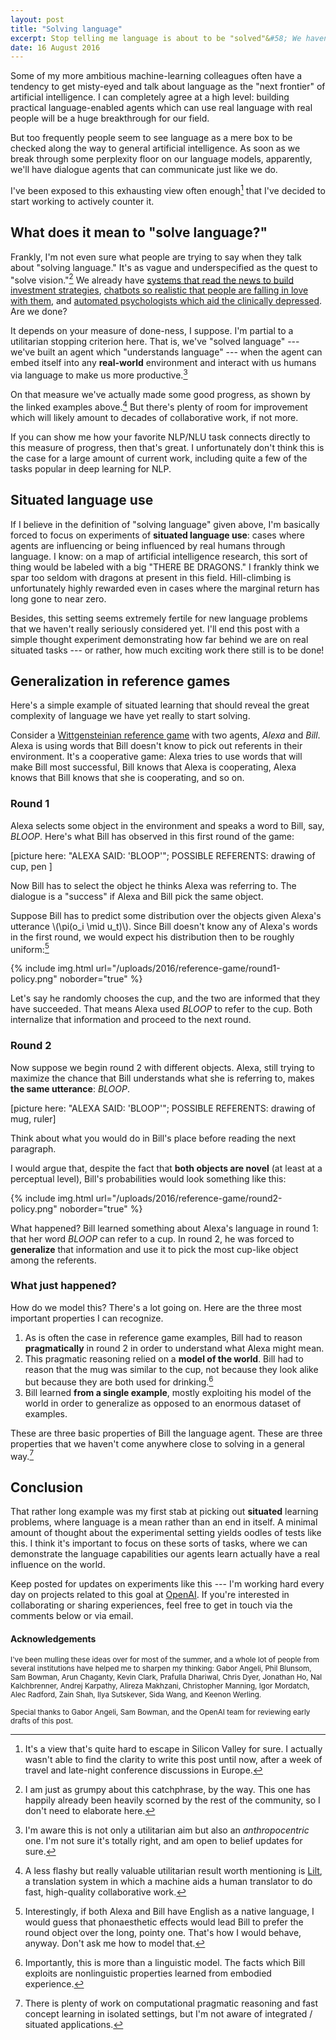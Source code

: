```yaml
---
layout: post
title: "Solving language"
excerpt: Stop telling me language is about to be "solved"&#58; We haven't even found the right tasks yet.
date: 16 August 2016
---
```


Some of my more ambitious machine-learning colleagues often have a tendency to
get misty-eyed and talk about language as the "next frontier" of artificial
intelligence. I can completely agree at a high level: building practical
language-enabled agents which can use real language with real people will be a
huge breakthrough for our field.

But too frequently people seem to see language as a mere box to be checked
along the way to general artificial intelligence. As soon as we break through
some perplexity floor on our language models, apparently, we'll have dialogue
agents that can communicate just like we do.

I've been exposed to this exhausting view often enough[^1] that I've decided to
start working to actively counter it.

## What does it mean to "solve language?"

Frankly, I'm not even sure what people are trying to say when they talk about
"solving language." It's as vague and underspecified as the quest to "solve
vision."[^2] We already have [systems that read the news to build investment
strategies][1], [chatbots so realistic that people are falling in love with
them][2], and [automated psychologists which aid the clinically depressed][3].
Are we done?

It depends on your measure of done-ness, I suppose. I'm partial to a
utilitarian stopping criterion here. That is, we've "solved language" --- we've
built an agent which "understands language" --- when the agent can embed itself
into any **real-world** environment and interact with us humans via language to
make us more productive.[^3]

On that measure we've actually made some good progress, as shown by the linked
examples above.[^4] But there's plenty of room for improvement which will
likely amount to decades of collaborative work, if not more.

If you can show me how your favorite NLP/NLU task connects directly to this
measure of progress, then that's great. I unfortunately don't think this is the
case for a large amount of current work, including quite a few of the tasks
popular in deep learning for NLP.

## Situated language use

If I believe in the definition of "solving language" given above, I'm basically
forced to focus on experiments of **situated language use**: cases where agents
are influencing or being influenced by real humans through language. I know: on
a map of artificial intelligence research, this sort of thing would be labeled
with a big "THERE BE DRAGONS." I frankly think we spar too seldom with dragons
at present in this field. Hill-climbing is unfortunately highly rewarded even
in cases where the marginal return has long gone to near zero.

Besides, this setting seems extremely fertile for new language problems that we
haven't really seriously considered yet. I'll end this post with a simple
thought experiment demonstrating how far behind we are on real situated tasks
--- or rather, how much exciting work there still is to be done!

## Generalization in reference games

Here's a simple example of situated learning that should reveal the great
complexity of language we have yet really to start solving.

Consider a [Wittgensteinian reference game][4] with two agents, *Alexa* and
*Bill*. Alexa is using words that Bill doesn't know to pick out referents in
their environment. It's a cooperative game: Alexa tries to use words that will
make Bill most successful, Bill knows that Alexa is cooperating, Alexa knows
that Bill knows that she is cooperating, and so on.

### Round 1

Alexa selects some object in the environment and speaks a word to Bill, say,
*BLOOP*. Here's what Bill has observed in this first round of the game:

[picture here: "ALEXA SAID: 'BLOOP'"; POSSIBLE REFERENTS: drawing of cup, pen ]

Now Bill has to select the object he thinks Alexa was referring to. The
dialogue is a "success" if Alexa and Bill pick the same object.

Suppose Bill has to predict some distribution over the objects given Alexa's
utterance \\(\pi(o_i \mid u_t)\\). Since Bill doesn't know any of Alexa's words
in the first round, we would expect his distribution then to be roughly
uniform:[^5]

{% include img.html url="/uploads/2016/reference-game/round1-policy.png" noborder="true" %}

Let's say he randomly chooses the cup, and the two are informed that they have
succeeded. That means Alexa used *BLOOP* to refer to the cup. Both internalize
that information and proceed to the next round.

### Round 2

Now suppose we begin round 2 with different objects. Alexa, still trying to
maximize the chance that Bill understands what she is referring to, makes
**the same utterance**: *BLOOP*.

[picture here: "ALEXA SAID: 'BLOOP'"; POSSIBLE REFERENTS: drawing of mug, ruler]

Think about what you would do in Bill's place before reading the next paragraph.

I would argue that, despite the fact that **both objects are novel** (at least
at a perceptual level), Bill's probabilities would look something like this:

{% include img.html url="/uploads/2016/reference-game/round2-policy.png" noborder="true" %}

What happened? Bill learned something about Alexa's language in round 1: that
her word *BLOOP* can refer to a cup. In round 2, he was forced to
**generalize** that information and use it to pick the most cup-like object
among the referents.

### What just happened?

How do we model this? There's a lot going on. Here are the three most important
properties I can recognize.

1. As is often the case in reference game examples, Bill had to reason
   **pragmatically** in round 2 in order to understand what Alexa might mean.
2. This pragmatic reasoning relied on a **model of the world**. Bill had to
   reason that the mug was similar to the cup, not because they look alike but
   because they are both used for drinking.[^6]
3. Bill learned **from a single example**, mostly exploiting his model of the
   world in order to generalize as opposed to an enormous dataset of examples.

These are three basic properties of Bill the language agent. These are three
properties that we haven't come anywhere close to solving in a general way.[^7]

## Conclusion

That rather long example was my first stab at picking out **situated** learning
problems, where language is a mean rather than an end in itself. A minimal
amount of thought about the experimental setting yields oodles of tests like
this. I think it's important to focus on these sorts of tasks, where we can
demonstrate the language capabilities our agents learn actually have a real
influence on the world.

Keep posted for updates on experiments like this --- I'm working hard every day
on projects related to this goal at [OpenAI][5]. If you're interested in
collaborating or sharing experiences, feel free to get in touch via the
comments below or via email.

#### Acknowledgements

<small>
I've been mulling these ideas over for most of the summer, and a whole lot of
people from several institutions have helped me to sharpen my thinking: Gabor
Angeli, Phil Blunsom, Sam Bowman, Arun Chaganty, Kevin Clark, Prafulla
Dhariwal, Chris Dyer, Jonathan Ho, Nal Kalchbrenner, Andrej Karpathy,
Alireza Makhzani, Christopher Manning, Igor Mordatch, Alec Radford, Zain Shah,
Ilya Sutskever, Sida Wang, and Keenon Werling.

Special thanks to Gabor Angeli, Sam Bowman, and the OpenAI team for reviewing
early drafts of this post.
</small>

[1]: TODO
[2]: http://www.nytimes.com/2015/08/04/science/for-sympathetic-ear-more-chinese-turn-to-smartphone-program.html
[3]: https://x2.ai/
[4]: https://en.wikipedia.org/wiki/Language-game_(philosophy)
[5]: https://openai.com
[6]: https://lilt.com/

[^1]: It's a view that's quite hard to escape in Silicon Valley for sure. I actually wasn't able to find the clarity to write this post until now, after a week of travel and late-night conference discussions in Europe.
[^2]: I am just as grumpy about this catchphrase, by the way. This one has happily already been heavily scorned by the rest of the community, so I don't need to elaborate here.
[^3]: I'm aware this is not only a utilitarian aim but also an *anthropocentric* one. I'm not sure it's totally right, and am open to belief updates for sure.
[^4]: A less flashy but really valuable utilitarian result worth mentioning is [Lilt][6], a translation system in which a machine aids a human translator to do fast, high-quality collaborative work.
[^5]: Interestingly, if both Alexa and Bill have English as a native language, I would guess that phonaesthetic effects would lead Bill to prefer the round object over the long, pointy one. That's how I would behave, anyway. Don't ask me how to model that.
[^6]: Importantly, this is more than a linguistic model. The facts which Bill exploits are nonlinguistic properties learned from embodied experience.
[^7]: There is plenty of work on computational pragmatic reasoning and fast concept learning in isolated settings, but I'm not aware of integrated / situated applications.
